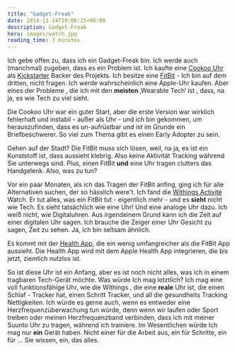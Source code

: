 ```yaml
---
title: "Gadget-Freak"
date: 2014-11-14T19:06:25+06:00
description: Gadget-Freak
hero: images/watch.jpg
reading_time: 3 minutes
---
```


<p>Ich gebe offen zu, dass ich ein Gadget-Freak bin. Ich werde auch (manchmal) zugeben, dass es ein Problem ist. Ich kaufte eine <a href="http://www.cookoo2.com">Cookoo Uhr</a> als <a href="http://www.kickstarter.com/">Kickstarter</a> Backer des Projekts. Ich besitze eine <a href="http://www.fitbit.com/">FitBit</a> - Ich bin auf dem dritten, nicht fragen. Ich werde wahrscheinlich eine Apple-Uhr kaufen. Aber eines der Probleme , die ich mit den <strong>meisten</strong> ‚Wearable Tech‘ ist , dass, na ja, es wie Tech zu viel sieht.</p>
<p>Die Cookoo Uhr war ein guter Start, aber die erste Version war wirklich fehlerhaft und instabil - außer als Uhr - und ich bin gekommen, um herauszufinden, dass es un-aufrüstbar und ist im Grunde ein Briefbeschwerer. So viel zum Thema gibt es einen Early Adopter zu sein.</p>
<p>Gehen auf der Stadt? Die FitBit muss sich lösen, weil, na ja, es ist ein Kunststoff ist, dass aussieht klebrig. Also keine Aktivität Tracking während Sie unterwegs sind. Plus, einen FitBit <strong>und</strong> eine Uhr tragen clutters das Handgelenk. Also, was zu tun?</p>
<p>Vor ein paar Monaten, als ich das Tragen der FitBit anfing, ging ich für alle Alternativen suchen, der so hässlich were't. Ich fand die <a href="http://www.withings.com/us/">Withings Activité</a> Watch. Er tut alles, was ein FitBit tut - eigentlich mehr - und es <strong>sieht</strong> nicht wie Tech. Es sieht tatsächlich wie eine Uhr! Und eine analoge Uhr dazu. Ich weiß nicht, wie Digitaluhren. Aus irgendeinem Grund kann ich die Zeit auf einer digitalen Uhr sagen. Ich brauche die Zeiger einer Uhr Gesicht zu sagen, Zeit zu sehen. Ja, ich bin seltsam ähnlich.</p>
<p>Es kommt mit der <a href="http://www.withings.com/us/health-mate.html">Health App,</a> die ein wenig umfangreicher als die FitBit App aussieht. Die Health App wird mit dem Apple Health App integrieren, die bis jetzt, ziemlich nutzlos ist.</p>
<p>So ist diese Uhr ist ein Anfang, aber es ist noch nicht alles, was ich in einem tragbaren Tech-Gerät möchte. Was würde Ich mag letztlich? Ich mag eine voll funktionsfähige Uhr, wie die Withings , die eine <strong>reale</strong> Uhr ist, die einen Schlaf - Tracker hat, einen Schritt Tracker, und all die gesundheits Tracking Nettigkeiten. Ich würde es gerne auch, wenn es entweder eine Herzfrequenzüberwachung tun würde, denn wenn wir laufen oder Sport treiben oder meinen Herzfrequenzband verbinden, dass ich mit meiner Suunto Uhr zu tragen, während ich trainiere. Im Wesentlichen würde Ich mag nur <strong>ein</strong> Gerät haben. Nicht einer für die Arbeit aus, ein für Schritte, ein für ... Sie wissen, ein, das alles.</p>
